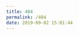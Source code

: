 ```yaml
---
title: 404
permalink: /404
date: 2019-09-02 15:01:44
---
```

<script type="text/javascript" src="//qzonestyle.gtimg.cn/qzone/hybrid/app/404/search_children.js" charset="utf-8" homePageUrl="https://fawkes233.github.io/" homePageName="回到我的主页"></script>